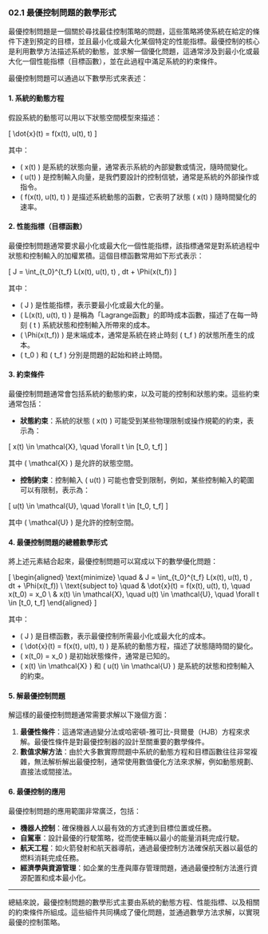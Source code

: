 ### 02.1 最優控制問題的數學形式

最優控制問題是一個關於尋找最佳控制策略的問題，這些策略將使系統在給定的條件下達到預定的目標，並且最小化或最大化某個特定的性能指標。最優控制的核心是利用數學方法描述系統的動態，並求解一個優化問題，這通常涉及到最小化或最大化一個性能指標（目標函數），並在此過程中滿足系統的約束條件。

最優控制問題可以通過以下數學形式來表述：

#### 1. 系統的動態方程

假設系統的動態可以用以下狀態空間模型來描述：

\[
\dot{x}(t) = f(x(t), u(t), t)
\]

其中：
- \( x(t) \) 是系統的狀態向量，通常表示系統的內部變數或情況，隨時間變化。
- \( u(t) \) 是控制輸入向量，是我們要設計的控制信號，通常是系統的外部操作或指令。
- \( f(x(t), u(t), t) \) 是描述系統動態的函數，它表明了狀態 \( x(t) \) 隨時間變化的速率。

#### 2. 性能指標（目標函數）

最優控制問題通常要求最小化或最大化一個性能指標，該指標通常是對系統過程中狀態和控制輸入的加權累積。這個目標函數常用如下形式表示：

\[
J = \int_{t_0}^{t_f} L(x(t), u(t), t) \, dt + \Phi(x(t_f))
\]

其中：
- \( J \) 是性能指標，表示要最小化或最大化的量。
- \( L(x(t), u(t), t) \) 是稱為「Lagrange函數」的即時成本函數，描述了在每一時刻 \( t \) 系統狀態和控制輸入所帶來的成本。
- \( \Phi(x(t_f)) \) 是末端成本，通常是系統在終止時刻 \( t_f \) 的狀態所產生的成本。
- \( t_0 \) 和 \( t_f \) 分別是問題的起始和終止時間。

#### 3. 約束條件

最優控制問題通常會包括系統的動態約束，以及可能的控制和狀態約束。這些約束通常包括：

- **狀態約束**：系統的狀態 \( x(t) \) 可能受到某些物理限制或操作規範的約束，表示為：

\[
x(t) \in \mathcal{X}, \quad \forall t \in [t_0, t_f]
\]

其中 \( \mathcal{X} \) 是允許的狀態空間。

- **控制約束**：控制輸入 \( u(t) \) 可能也會受到限制，例如，某些控制輸入的範圍可以有限制，表示為：

\[
u(t) \in \mathcal{U}, \quad \forall t \in [t_0, t_f]
\]

其中 \( \mathcal{U} \) 是允許的控制空間。

#### 4. 最優控制問題的總體數學形式

將上述元素結合起來，最優控制問題可以寫成以下的數學優化問題：

\[
\begin{aligned}
\text{minimize} \quad & J = \int_{t_0}^{t_f} L(x(t), u(t), t) \, dt + \Phi(x(t_f)) \\
\text{subject to} \quad & \dot{x}(t) = f(x(t), u(t), t), \quad x(t_0) = x_0 \\
& x(t) \in \mathcal{X}, \quad u(t) \in \mathcal{U}, \quad \forall t \in [t_0, t_f]
\end{aligned}
\]

其中：
- \( J \) 是目標函數，表示最優控制所需最小化或最大化的成本。
- \( \dot{x}(t) = f(x(t), u(t), t) \) 是系統的動態方程，描述了狀態隨時間的變化。
- \( x(t_0) = x_0 \) 是初始狀態條件，通常是已知的。
- \( x(t) \in \mathcal{X} \) 和 \( u(t) \in \mathcal{U} \) 是系統的狀態和控制輸入的約束。

#### 5. 解最優控制問題

解這樣的最優控制問題通常需要求解以下幾個方面：
1. **最優性條件**：這通常通過變分法或哈密頓-雅可比-貝爾曼（HJB）方程來求解。最優性條件是對最優控制器的設計至關重要的數學條件。
2. **數值求解方法**：由於大多數實際問題中系統的動態方程和目標函數往往非常複雜，無法解析解出最優控制，通常使用數值優化方法來求解，例如動態規劃、直接法或間接法。

#### 6. 最優控制的應用

最優控制問題的應用範圍非常廣泛，包括：
- **機器人控制**：確保機器人以最有效的方式達到目標位置或任務。
- **自駕車**：設計最優的行駛策略，從而使車輛以最小的能量消耗完成行駛。
- **航天工程**：如火箭發射和航天器導航，通過最優控制方法確保航天器以最低的燃料消耗完成任務。
- **經濟學與資源管理**：如企業的生產與庫存管理問題，通過最優控制方法進行資源配置和成本最小化。

---

總結來說，最優控制問題的數學形式主要由系統的動態方程、性能指標、以及相關的約束條件所組成。這些組件共同構成了優化問題，並通過數學方法求解，以實現最優的控制策略。